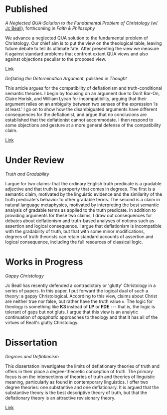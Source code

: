 Published
================================

*A Neglected QUA-Solution to the Fundamental Problem of Christology* (w/ [Jc Beall](http://entailments.net/)), forthcoming in *Faith & Philosophy*

We advance a neglected QUA solution to the fundamental problem of Christology. Our chief aim is to put the view on the theological table, leaving future debate to tell its ultimate fate. After presenting the view we measure it against standard problems that confront extant QUA views and also against objections peculiar to the proposed view. 

[Link](https://place.asburyseminary.edu/faithandphilosophy/vol36/iss2/1/)


*Deflating the Determination Argument*, pulished in *Thought*

This article argues for the compatibility of deflationism and truth-conditional semantic theories. I begin by focusing on an argument due to Dorit Bar-On, Claire Horisk, and William Lycan for incompatibility, arguing that their argument relies on an ambiguity between two senses of the expression ‘is at least.’ I go on to show how the disambiguated arguments have different consequences for the deflationist, and argue that no conclusions are established that the deflationist cannot accommodate. I then respond to some objections and gesture at a more general defense of the compatibility claim.

[Link](https://philpapers.org/rec/HENDTD-2)

Under Review
================================

*Truth and Gradability*

I argue for two claims: that the ordinary English truth predicate is a gradable adjective and that truth is a property that comes in degrees. The first is a semantic claim, motivated by the linguistic evidence and the similarity of the truth predicate's behavior to other gradable terms. The second is a claim in natural language metaphysics, motivated by interpreting the best semantic analysis of gradable terms as applied to the truth predicate. In addition to providing arguments for these two claims, I draw out consequences for debates about deflationism and truth-based analyses of notions such as assertion and logical consequence. I argue that deflationism is incompatible with the gradability of truth, but that with some minor modifications, degrees of truth theorists can retain standard accounts of assertion and logical consequence, including the full resources of classical logic.

Works in Progress
===============================

*Gappy Christology*

Jc Beall has recently defended a contradictory or 'glutty' Christology in a series of papers. In this paper, I put forward the logical dual of such a theory: a gappy Christological. According to this view, claims about Christ are neither true nor false, but rather have the truth value ``n``. The logic for theology is something like **K3** instead of **LP** or **FDE** --- that is, the logic is tolerant of gaps but not gluts. I argue that this view is an analytic continuation of *apaphatic* approaches to theology and that it has all of the virtues of Beall's glutty Christology. 


Dissertation
===============================

*Degrees and Deflationism*

This dissertation investigates the limits of deflationary theories of truth and offers in their place a degree-theoretic conception of truth. The primary focus is on the intersections of theories of truth and theories of linguistic meaning, particularly as found in contemporary linguistics. I offer two degree theories: one substantive and one deflationary. It is argued that the substantive theory is the best descriptive theory of truth, but that the deflationary theory is an attractive revisionary theory.

[Link](https://opencommons.uconn.edu/cgi/viewcontent.cgi?article=8377&context=dissertations)
